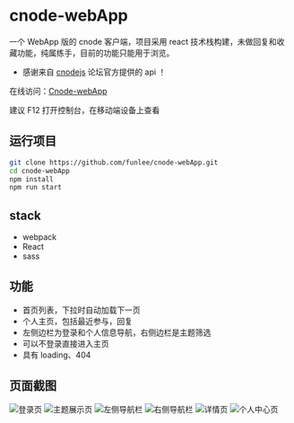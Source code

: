 cnode-webApp
=============
一个 WebApp 版的 cnode 客户端，项目采用 react 技术栈构建，未做回复和收藏功能，纯属练手，目前的功能只能用于浏览。
 - 感谢来自 [cnodejs](https://cnodejs.org 'cnode') 论坛官方提供的 api ！

 在线访问：[Cnode-webApp](https://funlee.github.io/cnode-webApp/ 'Cnode-webApp')
 
 建议 F12 打开控制台，在移动端设备上查看

运行项目
-------
```bash
git clone https://github.com/funlee/cnode-webApp.git
cd cnode-webApp
npm install
npm run start
```
stack
------
* webpack
* React
* sass

功能
-----
 - 首页列表，下拉时自动加载下一页
 - 个人主页，包括最近参与，回复
 - 左侧边栏为登录和个人信息导航，右侧边栏是主题筛选
 - 可以不登录直接进入主页
 - 具有 loading、404

 页面截图
 ---------
 ![](https://raw.github.com/funlee/cnode-webApp/master/example/01.png "登录页")
 ![](https://raw.github.com/funlee/cnode-webApp/master/example/02.png "主题展示页")
 ![](https://raw.github.com/funlee/cnode-webApp/master/example/03.png "左侧导航栏")
 ![](https://raw.github.com/funlee/cnode-webApp/master/example/04.png "右侧导航栏")
 ![](https://raw.github.com/funlee/cnode-webApp/master/example/05.png "详情页")
 ![](https://raw.github.com/funlee/cnode-webApp/master/example/06.png "个人中心页")



